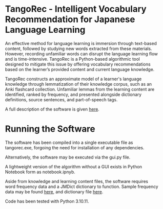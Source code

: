 # TangoRec - Intelligent Vocabulary Recommendation for Japanese Language Learning
An effective method for language learning is immersion through text-based content, followed by studying new words extracted from these materials. However, recording unfamiliar words can disrupt the language learning flow and is time-intensive. TangoRec is a Python-based algorithmic tool designed to mitigate this issue by offering vocabulary recommendations based on the learner’s provided content and current language knowledge.

TangoRec constructs an approximate model of a learner's language knowledge through lemmatization of their knowledge corpus, such as an Anki flashcard collection. Unfamiliar lemmas from the learning content are identified, ranked by frequency, and presented alongside dictionary definitions, source sentences, and part-of-speech tags.

A full description of the software is given [here](http://kmroz.com/tangorec.html).

# Running the Software
The software has been compiled into a single executable file as tangorec.exe, forgoing the need for installation of any dependencies.

Alternatively, the software may be executed via the gui.py file.

A lightweight version of the algorithm without a GUI exists in Python Notebook form as notebook.ipnyb.

Aside from knowledge and learning content files, the software requires word frequency data and a JMDict dictionary to function. Sample frequency data may be found [here](http://corpus.leeds.ac.uk/frqc/internet-jp.num), and dictionary file [here](https://github.com/FooSoft/yomichan/raw/dictionaries/jmdict_english.zip).

Code has been tested with Python 3.10.11.
